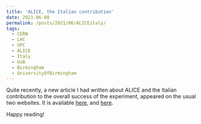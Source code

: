 ```yaml
---
title: 'ALICE, the Italian contribution'
date: 2021-06-08
permalink: /posts/2021/06/ALICEitaly/
tags:
  - CERN
  - LHC
  - UPC
  - ALICE
  - Italy
  - UoB
  - Birmingham
  - UniversityOfBirmingham
---
```


Quite recently, a new article I had written about ALICE and the Italian contribution to the overall success of the experiment, appeared on the usual two websites.
It is available [here](http://www.quotidianoapuano.net/la-rubrica-del-fisico-apuano-simone-ragoni-alice-contributo-italian/),
and [here](https://www.ilsitodimassacarrara.it//content/901-la-rubrica-del-fisico-apuano-simone-ragoni-alice-il-contributo-italiano).

Happy reading!
